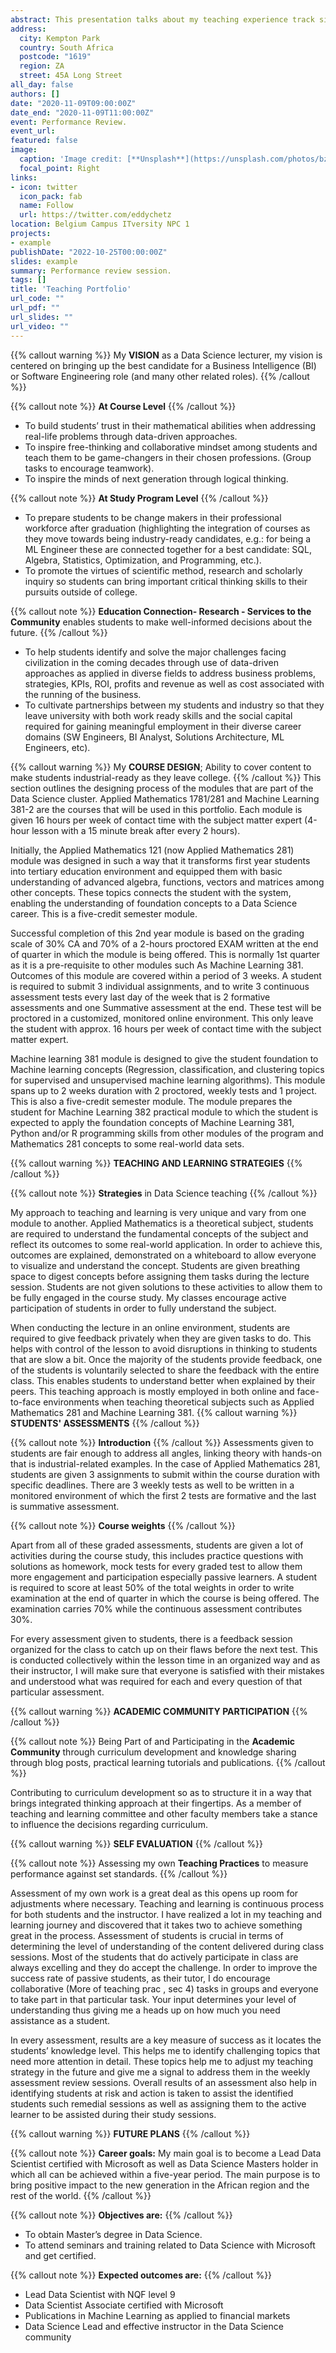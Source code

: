 ```yaml
---
abstract: This presentation talks about my teaching experience track since I joined Belgium Campus ITversity NPC 1 in 2018. Visions, teaching and learning strategies implemented as well as evidence to reflect how these approaches led to my current level of performance in regards to teaching profession.
address:
  city: Kempton Park
  country: South Africa
  postcode: "1619"
  region: ZA
  street: 45A Long Street
all_day: false
authors: []
date: "2020-11-09T09:00:00Z"
date_end: "2020-11-09T11:00:00Z"
event: Performance Review.
event_url: 
featured: false
image:
  caption: 'Image credit: [**Unsplash**](https://unsplash.com/photos/bzdhc5b3Bxs)'
  focal_point: Right
links:
- icon: twitter
  icon_pack: fab
  name: Follow
  url: https://twitter.com/eddychetz
location: Belgium Campus ITversity NPC 1
projects:
- example
publishDate: "2022-10-25T00:00:00Z"
slides: example
summary: Performance review session.
tags: []
title: 'Teaching Portfolio'
url_code: ""
url_pdf: ""
url_slides: ""
url_video: ""
---
```

 
{{% callout warning %}}
My **VISION** as a Data Science lecturer, my vision is centered on bringing up the best candidate for a Business Intelligence (BI) or Software Engineering role (and many other related roles).
{{% /callout %}}

{{% callout note %}}
**At Course Level**
{{% /callout %}}

- To build students’ trust in their mathematical abilities when addressing real-life problems through data-driven approaches.
- To inspire free-thinking and collaborative mindset among students and teach them to be game-changers in their chosen professions. (Group tasks to encourage teamwork).
- To inspire the minds of next generation through logical thinking.

{{% callout note %}}
**At Study Program Level**
{{% /callout %}}

- To prepare students to be change makers in their professional workforce after graduation (highlighting the integration of courses as they move towards being industry-ready candidates, e.g.: for being a ML Engineer these are connected together for a best candidate: SQL, Algebra, Statistics, Optimization, and Programming, etc.).
- To promote the virtues of scientific method, research and scholarly inquiry so students can bring important critical thinking skills to their pursuits outside of college.

{{% callout note %}}
**Education Connection- Research - Services to the Community**  enables students to make well-informed decisions about the future.
{{% /callout %}}

- To help students identify and solve the major challenges facing civilization in the coming decades through use of data-driven approaches as applied in diverse fields to address business problems, strategies, KPIs, ROI, profits and revenue as well as cost associated with the running of the business.
- To cultivate partnerships between my students and industry so that they leave university with both work ready skills and the social capital required for gaining meaningful employment in their diverse career domains (SW Engineers, BI Analyst, Solutions Architecture, ML Engineers, etc).

{{% callout warning %}}
My **COURSE DESIGN**; Ability to cover content to make students industrial-ready as they leave college.
{{% /callout %}}
This section outlines the designing process of the modules that are part of the Data Science cluster. Applied Mathematics 1781/281 and Machine Learning 381-2 are the courses that will be used in this portfolio. Each module is given 16 hours per week of contact time with the subject matter expert (4-hour lesson with a 15 minute break after every 2 hours).

Initially, the Applied Mathematics 121 (now Applied Mathematics 281) module was designed in such a way that it transforms first year students into tertiary education environment and equipped them with basic understanding of advanced algebra, functions, vectors and matrices among other concepts. These topics connects the student with the system, enabling the understanding of foundation concepts to a Data Science career. This is a five-credit semester module.

Successful completion of this 2nd year module is based on the grading scale of 30% CA and 70% of a 2-hours proctored EXAM written at the end of quarter in which the module is being offered. This is normally 1st quarter as it is a pre-requisite to other modules such As Machine Learning 381. Outcomes of this module are covered within a period of 3 weeks. A student is required to submit 3 individual assignments, and to write 3 continuous assessment tests every last day of the week that is 2 formative assessments and one Summative assessment at the end. These test will be proctored in a customized, monitored online environment. This only leave the student with approx. 16 hours per week of contact time with the subject matter expert.

Machine learning 381 module is designed to give the student foundation to Machine learning concepts (Regression, classification, and clustering topics for supervised and unsupervised machine learning algorithms). This module spans up to 2 weeks duration with 2 proctored, weekly tests and 1 project. This is also a five-credit semester module. The module prepares the student for Machine Learning 382 practical module to which the student is expected to apply the foundation concepts of Machine Learning 381, Python and/or R programming skills from other modules of the program and Mathematics 281 concepts to some real-world data sets.

{{% callout warning %}}
**TEACHING AND LEARNING STRATEGIES**
{{% /callout %}}

{{% callout note %}}
**Strategies** in Data Science teaching
{{% /callout %}}

My approach to teaching and learning is very unique and vary from one module to another. Applied Mathematics is a theoretical subject, students are required to understand the fundamental concepts of the subject and reflect its outcomes to some real-world application. In order to achieve this, outcomes are explained, demonstrated on a whiteboard to allow everyone to visualize and understand the concept. Students are given breathing space to digest concepts before assigning them tasks during the lecture session. Students are not given solutions to these activities to allow them to be fully engaged in the course study. My classes encourage active participation of students in order to fully understand the subject.

When conducting the lecture in an online environment, students are required to give feedback privately when they are given tasks to do. This helps with control of the lesson to avoid disruptions in thinking to students that are slow a bit. Once the majority of the students provide feedback, one of the students is voluntarily selected to share the feedback with the entire class. This enables students to understand better when explained by their peers. This teaching approach is mostly employed in both online and face-to-face environments when teaching theoretical subjects such as Applied Mathematics 281 and Machine Learning 381.
{{% callout warning %}}
**STUDENTS' ASSESSMENTS**
{{% /callout %}}

{{% callout note %}}
**Introduction** 
{{% /callout %}}
Assessments given to students are fair enough to address all angles, linking theory with hands-on that is industrial-related examples. In the case of Applied Mathematics 281, students are given 3 assignments to submit within the course duration with specific deadlines. There are 3 weekly tests as well to be written in a monitored environment of which the first 2 tests are formative and the last is summative assessment.

{{% callout note %}}
**Course weights** 
{{% /callout %}}

Apart from all of these graded assessments, students are given a lot of activities during the course study, this includes practice questions with solutions as homework, mock tests for every graded test to allow them more engagement and participation especially passive learners. A student is required to score at least 50% of the total weights in order to write examination at the end of quarter in which the course is being offered. The examination carries 70% while the continuous assessment contributes 30%.

For every assessment given to students, there is a feedback session organized for the class to catch up on their flaws before the next test. This is conducted collectively within the lesson time in an organized way and as their instructor, I will make sure that everyone is satisfied with their mistakes and understood what was required for each and every question of that particular assessment.

{{% callout warning %}}
**ACADEMIC COMMUNITY PARTICIPATION** 
{{% /callout %}}

{{% callout note %}}
Being Part of and Participating in the **Academic Community** through curriculum development and knowledge sharing through blog posts, practical learning tutorials and publications.
{{% /callout %}}

Contributing to curriculum development so as to structure it in a way that brings integrated thinking approach at their fingertips. As a member of teaching and learning committee and other faculty members take a stance to influence the decisions regarding curriculum.

{{% callout warning %}}
**SELF EVALUATION** 
{{% /callout %}}

{{% callout note %}}
Assessing my own **Teaching Practices** to measure performance against set standards.
{{% /callout %}}

Assessment of my own work is a great deal as this opens up room for adjustments where necessary. Teaching and learning is continuous process for both students and the instructor. I have realized a lot in my teaching and learning journey and discovered that it takes two to achieve something great in the process. Assessment of students is crucial in terms of determining the level of understanding of the content delivered during class sessions. Most of the students that do actively participate in class are always excelling and they do accept the challenge. In order to improve the success rate of passive students, as their tutor, I do encourage collaborative (More of teaching prac , sec 4) tasks in groups and everyone to take part in that particular task. Your input determines your level of understanding thus giving me a heads up on how much you need assistance as a student.

In every assessment, results are a key measure of success as it locates the students’ knowledge level. This helps me to identify challenging topics that need more attention in detail. These topics help me to adjust my teaching strategy in the future and give me a signal to address them in the weekly assessment review sessions. Overall results of an assessment also help in identifying students at risk and action is taken to assist the identified students such remedial sessions as well as assigning them to the active learner to be assisted during their study sessions.

{{% callout warning %}}
**FUTURE PLANS** 
{{% /callout %}}

{{% callout note %}}
**Career goals:**
My main goal is to become a Lead Data Scientist certified with Microsoft as well as Data Science Masters holder in which all can be achieved within a five-year period. The main purpose is to bring positive impact to the new generation in the African region and the rest of the world.
{{% /callout %}}

{{% callout note %}}
**Objectives are:** 
{{% /callout %}}

- To obtain Master’s degree in Data Science.
- To attend seminars and training related to Data Science with Microsoft and get certified.

{{% callout note %}}
**Expected outcomes are:** 
{{% /callout %}}

- Lead Data Scientist with NQF level 9
- Data Scientist Associate certified with Microsoft
- Publications in Machine Learning as applied to financial markets
- Data Science Lead and effective instructor in the Data Science community